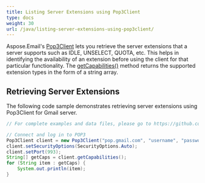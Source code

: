 ```yaml
---
title: Listing Server Extensions using Pop3Client
type: docs
weight: 30
url: /java/listing-server-extensions-using-pop3client/
---
```



Aspose.Email's [Pop3Client](https://apireference.aspose.com/email/java/com.aspose.email/pop3client) lets you retrieve the server extensions that a server supports such as IDLE, UNSELECT, QUOTA, etc. This helps in identifying the availability of an extension before using the client for that particular functionality. The [getCapabilities()](https://apireference.aspose.com/email/java/com.aspose.email/EmailClient#getCapabilities\(\)) method returns the supported extension types in the form of a string array.
## **Retrieving Server Extensions**
The following code sample demonstrates retrieving server extensions using Pop3Client for Gmail server.


~~~Java
// For complete examples and data files, please go to https://github.com/aspose-email/Aspose.Email-for-Java

// Connect and log in to POP3
Pop3Client client = new Pop3Client("pop.gmail.com", "username", "password");
client.setSecurityOptions(SecurityOptions.Auto);
client.setPort(993);
String[] getCaps = client.getCapabilities();
for (String item : getCaps) {
    System.out.println(item);
}
~~~
